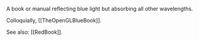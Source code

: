 A book or manual reflecting blue light but absorbing all other wavelengths.

Colloquially, [[TheOpenGLBlueBook]].

See also: [[RedBook]].